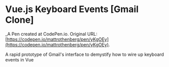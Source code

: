 # Vue.js Keyboard Events [Gmail Clone]
 _A Pen created at CodePen.io. Original URL: [https://codepen.io/mattrothenberg/pen/yKgOEy](https://codepen.io/mattrothenberg/pen/yKgOEy).

 A rapid prototype of Gmail's interface to demystify how to wire up keyboard events in Vue